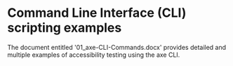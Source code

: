# Command Line Interface (CLI) scripting examples
The document entitled '01_axe-CLI-Commands.docx' provides detailed and multiple examples of accessibility testing using the axe CLI.
